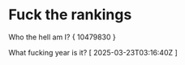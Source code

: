 # Fuck the rankings

Who the hell am I?
{ 10479830 }

What fucking year is it?
[ 2025-03-23T03:16:40Z ]
